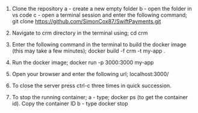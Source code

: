1. Clone the repository
    a - create a new empty folder
    b - open the folder in vs code
    c - open a terminal session and enter the following command; git clone https://github.com/SimonCox87/SwiftPayments.git

2. Navigate to crm directory in the terminal using; cd crm

3. Enter the following command in the terminal to build the docker image (this may take a few minutes);
    docker build -f crm -t my-app .

4. Run the docker image; 
    docker run -p 3000:3000 my-app

5. Open your browser and enter the following url;
    localhost:3000/

6. To close the server press ctrl-c three times in quick succession.

7. To stop the running container;
    a - type; docker ps (to get the container id).  Copy the container ID
    b - type docker stop <containerId>  
